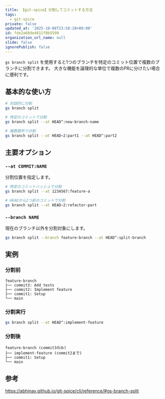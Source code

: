 ```yaml
---
title: 【git-spice】分割してコミットする方法
tags:
  - git-spice
private: false
updated_at: '2025-10-08T23:58:28+09:00'
id: fde2a68de4611f8b5599
organization_url_name: null
slide: false
ignorePublish: false
---
```

`gs branch split` を使用すると1つのブランチを特定のコミット位置で複数のブランチに分割できます。
大きな機能を論理的な単位で複数のPRに分けたい場合に便利です。

## 基本的な使い方

```bash
# 対話的に分割
gs branch split

# 特定のコミットで分割
gs branch split --at HEAD^:new-branch-name

# 複数箇所で分割
gs branch split --at HEAD~2:part1 --at HEAD^:part2
```

## 主要オプション

### `--at COMMIT:NAME`

分割位置を指定します。

```bash
# 特定のコミットハッシュで分割
gs branch split --at 1234567:feature-a

# HEADから2つ前のコミットで分割
gs branch split --at HEAD~2:refactor-part
```

### `--branch NAME`

現在のブランチ以外を分割対象にします。

```bash
gs branch split --branch feature-branch --at HEAD^:split-branch
```

## 実例

### 分割前

```
feature-branch
├── commit3: Add tests
├── commit2: Implement feature
├── commit1: Setup
└── main
```

### 分割実行

```bash
gs branch split --at HEAD^:implement-feature
```

### 分割後

```
feature-branch (commit3のみ)
├── implement-feature (commit2まで)
├── commit1: Setup  
└── main
```

## 参考

https://abhinav.github.io/git-spice/cli/reference/#gs-branch-split
